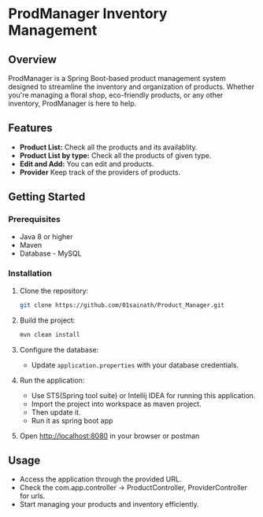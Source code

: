 # ProdManager Inventory Management

## Overview

ProdManager is a Spring Boot-based product management system designed to streamline the inventory and organization of products. Whether you're managing a floral shop, eco-friendly products, or any other inventory, ProdManager is here to help.

## Features

- **Product List:** Check all the products and its availablity.
- **Product List by type:** Check all the products of given type.
- **Edit and Add:** You can edit and products.
- **Provider** Keep track of the providers of products.

## Getting Started

### Prerequisites

- Java 8 or higher
- Maven
- Database - MySQL

### Installation

1. Clone the repository:

    ```bash
    git clone https://github.com/01sainath/Product_Manager.git
    ```

2. Build the project:

    ```bash
    mvn clean install
    ```

3. Configure the database:

    - Update `application.properties` with your database credentials.

4. Run the application:

   - Use STS(Spring tool suite) or Intellij IDEA for running this application.
   - Import the project into workspace as maven project.
   - Then update it.
   - Run it as spring boot app

6. Open [http://localhost:8080](http://localhost:8080) in your browser or postman

## Usage

- Access the application through the provided URL.
- Check the com.app.controller -> ProductController, ProviderController for urls.
- Start managing your products and inventory efficiently.
